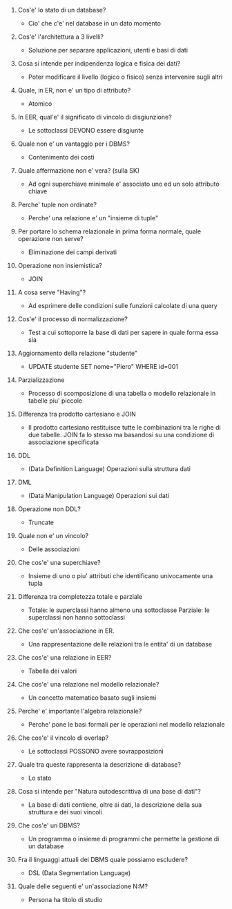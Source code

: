 1. Cos'e' lo stato di un database?
	- Cio' che c'e' nel database in un dato momento

2. Cos'e' l'architettura a 3 livelli?
	- Soluzione per separare applicazioni, utenti e basi di dati

3. Cosa si intende per indipendenza logica e fisica dei dati?
	- Poter modificare il livello (logico o fisico) senza intervenire sugli altri

4. Quale, in ER, non e' un tipo di attributo?
	- Atomico

5. In EER, qual'e' il significato di vincolo di disgiunzione?
	- Le sottoclassi DEVONO essere disgiunte

6. Quale non e' un vantaggio per i DBMS?
	- Contenimento dei costi

7. Quale affermazione non e' vera? (sulla SK)
	- Ad ogni superchiave minimale e' associato uno ed un solo attributo chiave

8. Perche' tuple non ordinate?
	- Perche' una relazione e' un "insieme di tuple"

9. Per portare lo schema relazionale in prima forma normale, quale operazione non serve?
	- Eliminazione dei campi derivati

10. Operazione non insiemistica?
	- JOIN

11. A cosa serve "Having"?
	- Ad esprimere delle condizioni sulle funzioni calcolate di una query

12. Cos'e' il processo di normalizzazione?
	- Test a cui sottoporre la base di dati per sapere in quale forma essa sia

13. Aggiornamento della relazione "studente"
	- UPDATE studente SET nome="Piero" WHERE id=001

14. Parzializzazione
	- Processo di scomposizione di una tabella o modello relazionale in tabelle piu' piccole

15. Differenza tra prodotto cartesiano e JOIN
	- Il prodotto cartesiano restituisce tutte le combinazioni tra le righe di due tabelle. JOIN fa lo stesso ma basandosi su una condizione di associazione specificata

16. DDL
	- (Data Definition Language) Operazioni sulla struttura dati

17. DML 
	- (Data Manipulation Language) Operazioni sui dati

18. Operazione non DDL?
	- Truncate

19. Quale non e' un vincolo?
	- Delle associazioni

20. Che cos'e' una superchiave?
	- Insieme di uno o piu' attributi che identificano univocamente una tupla

21. Differenza tra completezza totale e parziale
	- Totale: le superclassi hanno almeno una sottoclasse
	  Parziale: le superclassi non hanno sottoclassi

22. Che cos'e' un'associazione in ER.
	- Una rappresentazione delle relazioni tra le entita' di un database

23. Che cos'e' una relazione in EER?
	- Tabella dei valori

24. Che cos'e' una relazione nel modello relazionale?
	- Un concetto matematico basato sugli insiemi

25. Perche' e' importante l'algebra relazionale?
	- Perche' pone le basi formali per le operazioni nel modello relazionale

26. Che cos'e' il vincolo di overlap?
	- Le sottoclassi POSSONO avere sovrapposizioni

27. Quale tra queste rappresenta la descrizione di database?
	- Lo stato

28. Cosa si intende per "Natura autodescrittiva di una base di dati"?
	- La base di dati contiene, oltre ai dati, la descrizione della sua struttura e dei suoi vincoli

29. Che cos'e' un DBMS?
	- Un programma o insieme di programmi che permette la gestione di un database

30. Fra il linguaggi attuali dei DBMS quale possiamo escludere?
	- DSL (Data Segmentation Language)

31. Quale delle seguenti e' un'associazione N:M?
	- Persona ha titolo di studio